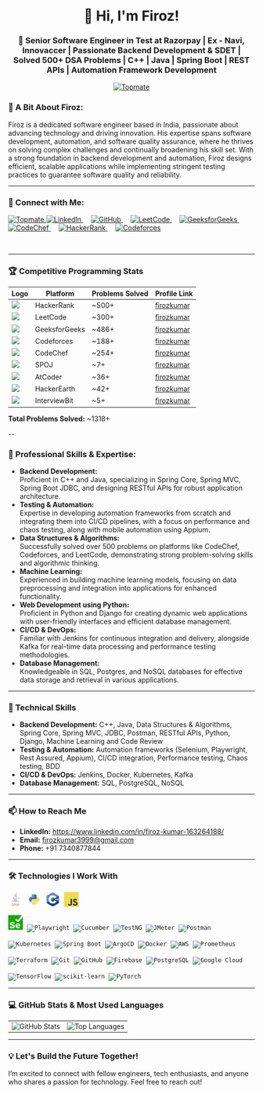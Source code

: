 <h1 align="center">👋 Hi, I'm Firoz!</h1>
<h3 align="center">
  🚀 Senior Software Engineer in Test at Razorpay | Ex - Navi, Innovaccer  
  | Passionate Backend Development & SDET | Solved 500+ DSA Problems  
  | C++ | Java | Spring Boot | REST APIs | Automation Framework Development  
</h3>
<p align="center">
  <a href="https://topmate.io/firoz_kumar" target="_blank">
    <img src="https://img.shields.io/badge/Connect%20with%20me%20on-Topmate-blue?style=for-the-badge&logo=data:image/svg+xml;base64,PHN2ZyBmaWxsPSIjZmZmIiB2aWV3Qm94PSIwIDAgMjQgMjQiIHhtbG5zPSJodHRwOi8vd3d3LnczLm9yZy8yMDAwL3N2ZyI+PHBhdGggZD0iTTEyIDJDNi40OCAyIDIgNi40OCAyIDEyczQuNDggMTAgMTAgMTAgMTAtNC40OCAxMC0xMFMxNy41MiAyIDEyIDJ6bTAgM2M1LjUyIDAgNyA1LjYyIDcgN3MtMS40OCA3LTcgNy03LTUuNjItNy03IDEuNDgtNyA3LTd6bTAgMy4yN2MtMi4zIDAtNC4xOCAxLjg4LTQuMTggNC4yMnMxLjg4IDQuMjIgNC4xOCA0LjIyIDQuMTgtMS44OCA0LjE4LTQuMjItMS44OC00LjIyLTQuMTgtNC4yMnoiLz48L3N2Zz4=" alt="Topmate" height="28"/>
  </a>
</p>


### 🌟 A Bit About Firoz:
Firoz is a dedicated software engineer based in India, passionate about advancing technology and driving innovation. His expertise spans software development, automation, and software quality assurance, where he thrives on solving complex challenges and continually broadening his skill set. With a strong foundation in backend development and automation, Firoz designs efficient, scalable applications while implementing stringent testing practices to guarantee software quality and reliability.

---

### 🔗 Connect with Me:


<p align="left">
  <a href="https://topmate.io/firoz_kumar" title="Topmate">
  <img alt="Topmate" height="40" src="https://cdn-icons-png.flaticon.com/512/10836/10836704.png" />
  </a>
  <a href="https://www.linkedin.com/in/firoz-kumar-163264188/" title="LinkedIn">
    <img alt="LinkedIn" height="40" src="https://cdn.jsdelivr.net/gh/devicons/devicon/icons/linkedin/linkedin-original.svg" />
  </a>&nbsp;&nbsp;&nbsp;
  <a href="https://github.com/Firoz-Thakur" title="GitHub">
    <img alt="GitHub" height="40" src="https://cdn.jsdelivr.net/gh/devicons/devicon/icons/github/github-original.svg" />
  </a>&nbsp;&nbsp;&nbsp;
  <a href="https://leetcode.com/u/FirozMars/" title="LeetCode">
    <img alt="LeetCode" height="40" src="https://upload.wikimedia.org/wikipedia/commons/1/19/LeetCode_logo_black.png" />
  </a>&nbsp;&nbsp;&nbsp;
  <a href="https://www.geeksforgeeks.org/user/firoz_kumar/" title="GeeksforGeeks">
    <img alt="GeeksforGeeks" height="40" src="https://upload.wikimedia.org/wikipedia/commons/4/43/GeeksforGeeks.svg" />
  </a>&nbsp;&nbsp;&nbsp;
  <a href="https://www.codechef.com/users/firozzz" title="CodeChef">
    <img alt="CodeChef" height="40" src="https://s3.amazonaws.com/codechef_shared/sites/all/themes/abessive/cc-logo.png" />
  </a>&nbsp;&nbsp;&nbsp;
  <a href="https://www.hackerrank.com/firozbhaikardar1" title="HackerRank">
    <img alt="HackerRank" height="40" src="https://upload.wikimedia.org/wikipedia/commons/6/65/HackerRank_logo.png" />
  </a>&nbsp;&nbsp;&nbsp;
  <a href="https://codeforces.com/profile/__t___l__e__" title="Codeforces">
    <img alt="Codeforces" height="40" src="https://sta.codeforces.com/s/59502/images/codeforces-logo-with-telegram.png" />
  </a>
</p>
<br clear="left"/>

---

### 🏆 Competitive Programming Stats

| Logo | Platform       | Problems Solved | Profile Link                                         |
|------|----------------|-----------------|------------------------------------------------------|
| <img src="https://upload.wikimedia.org/wikipedia/commons/6/65/HackerRank_logo.png" height="30"> | HackerRank     | ~500+            | [firozkumar](https://www.hackerrank.com/firozbhaikardar1) |
| <img src="https://upload.wikimedia.org/wikipedia/commons/1/19/LeetCode_logo_black.png" height="30"> | LeetCode       | ~300+           | [firozkumar](https://leetcode.com/u/FirozMars/)       |
| <img src="https://upload.wikimedia.org/wikipedia/commons/4/43/GeeksforGeeks.svg" height="30"> | GeeksforGeeks  | ~486+           | [firozkumar](https://www.geeksforgeeks.org/user/firoz_kumar/) |
| <img src="https://sta.codeforces.com/s/59502/images/codeforces-logo-with-telegram.png" height="30"> | Codeforces     | ~188+            | [firozkumar](https://codeforces.com/profile/__t___l__e__) |
| <img src="https://s3.amazonaws.com/codechef_shared/sites/all/themes/abessive/cc-logo.png" height="30"> | CodeChef       | ~254+            | [firozkumar](https://www.codechef.com/users/firozzz)     |
| <img src="https://upload.wikimedia.org/wikipedia/commons/7/7a/SPOJ.png" height="30"> | SPOJ           | ~7+             | [firozkumar](https://www.spoj.com/users/firoz233/)      |
| <img src="https://atcoder.jp/public/img/atcoder.png" height="30"> | AtCoder        | ~36+             | [firozkumar](https://atcoder.jp/users/Firoz_bhai)     |
| <img src="https://upload.wikimedia.org/wikipedia/commons/e/e8/HackerEarth_logo.png" height="30"> | HackerEarth    | ~42+            | [firozkumar](https://www.hackerearth.com/@firozbhai/)  |
| <img src="https://assets.interviewbit.com/assets/logo-216ce041c1be9621dd902fd6c3c54e13.svg" height="30"> | InterviewBit | ~5+ | [firozkumar](https://www.interviewbit.com/profile/firoz-bhai-kardar/) |

**Total Problems Solved:** ~1318+

--

### 🧠 Professional Skills & Expertise:

- **Backend Development:**  
  Proficient in C++ and Java, specializing in Spring Core, Spring MVC, Spring Boot JDBC, and designing RESTful APIs for robust application architecture.
- **Testing & Automation:**  
  Expertise in developing automation frameworks from scratch and integrating them into CI/CD pipelines, with a focus on performance and chaos testing, along with mobile automation using Appium.
- **Data Structures & Algorithms:**  
  Successfully solved over 500 problems on platforms like CodeChef, Codeforces, and LeetCode, demonstrating strong problem-solving skills and algorithmic thinking.
- **Machine Learning:**  
  Experienced in building machine learning models, focusing on data preprocessing and integration into applications for enhanced functionality.
- **Web Development using Python:**  
  Proficient in Python and Django for creating dynamic web applications with user-friendly interfaces and efficient database management.
- **CI/CD & DevOps:**  
  Familiar with Jenkins for continuous integration and delivery, alongside Kafka for real-time data processing and performance testing methodologies.
- **Database Management:**  
  Knowledgeable in SQL, Postgres, and NoSQL databases for effective data storage and retrieval in various applications.

---

### 🧠 Technical Skills

- **Backend Development:** C++, Java, Data Structures & Algorithms, Spring Core, Spring MVC, JDBC, Postman, RESTful APIs, Python, Django, Machine Learning and Code Review  
- **Testing & Automation:** Automation frameworks (Selenium, Playwright, Rest Assured, Appium), CI/CD integration, Performance testing, Chaos testing, BDD  
- **CI/CD & DevOps:** Jenkins, Docker, Kubernetes, Kafka  
- **Database Management:** SQL, PostgreSQL, NoSQL

---

### 📫 How to Reach Me

- **LinkedIn:** https://www.linkedin.com/in/firoz-kumar-163264188/  
- **Email:** firozkumar3999@gmail.com  
- **Phone:** +91 7340877844

---
### 🛠️ Technologies I Work With

<!-- Languages -->
<code><img height="30" src="https://raw.githubusercontent.com/github/explore/main/topics/java/java.png" alt="Java"></code>&nbsp;
<code><img height="30" src="https://raw.githubusercontent.com/github/explore/main/topics/python/python.png" alt="Python"></code>&nbsp;
<code><img height="30" src="https://raw.githubusercontent.com/github/explore/main/topics/cpp/cpp.png" alt="C++"></code>&nbsp;
<code><img height="30" src="https://raw.githubusercontent.com/github/explore/main/topics/javascript/javascript.png" alt="JavaScript"></code>&nbsp;

<!-- SDET / QA Automation -->
<code><img height="30" src="https://raw.githubusercontent.com/github/explore/main/topics/selenium/selenium.png" alt="Selenium"></code>&nbsp;
<code><img height="30" src="https://playwright.dev/img/playwright-logo.svg" alt="Playwright"></code>&nbsp;
<code><img height="30" src="https://upload.wikimedia.org/wikipedia/commons/6/6f/Cucumber.png" alt="Cucumber"></code>&nbsp;
<code><img height="30" src="https://static.javadoc.io/org.testng/testng/6.9.10/org/testng/images/testng_logo.png" alt="TestNG"></code>&nbsp;
<code><img height="30" src="https://cdn.worldvectorlogo.com/logos/apache-jmeter.svg" alt="JMeter"></code>&nbsp;
<code><img height="30" src="https://upload.wikimedia.org/wikipedia/commons/6/6c/Postman_(software).png" alt="Postman"></code>&nbsp;

<!-- DevOps -->
<code><img height="30" src="https://upload.wikimedia.org/wikipedia/commons/3/39/Kubernetes_logo_without_workmark.svg" alt="Kubernetes"></code>&nbsp;
<code><img height="30" src="https://upload.wikimedia.org/wikipedia/commons/4/44/Spring_Framework_Logo_2018.svg" alt="Spring Boot"></code>&nbsp;
<code><img height="30" src="https://upload.wikimedia.org/wikipedia/commons/b/b6/Argo-logo-full-color.png" alt="ArgoCD"></code>&nbsp;
<code><img height="30" src="https://upload.wikimedia.org/wikipedia/commons/4/4e/Docker_%28container_engine%29_logo.svg" alt="Docker"></code>&nbsp;
<code><img height="30" src="https://upload.wikimedia.org/wikipedia/commons/9/93/Amazon_Web_Services_Logo.svg" alt="AWS"></code>&nbsp;
<code><img height="30" src="https://upload.wikimedia.org/wikipedia/commons/3/3b/Prometheus_software_logo.svg" alt="Prometheus"></code>&nbsp;

<!-- Software Development -->
<code><img height="30" src="https://upload.wikimedia.org/wikipedia/commons/d/d5/Terraform_Logo.svg" alt="Terraform"></code>&nbsp;
<code><img height="30" src="https://upload.wikimedia.org/wikipedia/commons/e/e0/Git-logo.svg" alt="Git"></code>&nbsp;
<code><img height="30" src="https://upload.wikimedia.org/wikipedia/commons/9/91/Octicons-mark-github.svg" alt="GitHub"></code>&nbsp;
<code><img height="30" src="https://upload.wikimedia.org/wikipedia/commons/3/33/Firebase_Logo.svg" alt="Firebase"></code>&nbsp;
<code><img height="30" src="https://upload.wikimedia.org/wikipedia/commons/2/29/Postgresql_elephant.svg" alt="PostgreSQL"></code>&nbsp;
<code><img height="30" src="https://upload.wikimedia.org/wikipedia/commons/0/01/Google-cloud-platform.svg" alt="Google Cloud"></code>&nbsp;

<!-- AI / Data Science -->
<code><img height="30" src="https://upload.wikimedia.org/wikipedia/commons/2/20/TensorFlow_logo.svg" alt="TensorFlow"></code>&nbsp;
<code><img height="30" src="https://upload.wikimedia.org/wikipedia/commons/0/05/Scikit_learn_logo_small.svg" alt="scikit-learn"></code>&nbsp;
<code><img height="30" src="https://upload.wikimedia.org/wikipedia/commons/1/1b/PyTorch_logo_icon.svg" alt="PyTorch"></code>&nbsp;

---

### 💻 GitHub Stats & Most Used Languages

<table>
  <tr>
    <td><img src="https://github-readme-stats.vercel.app/api?username=Firoz-Thakur&include_all_commits=true&theme=radical" width="350" alt="GitHub Stats"/></td>
    <td><img src="https://github-readme-stats.vercel.app/api/top-langs/?username=Firoz-Thakur&layout=compact&theme=radical" width="260" alt="Top Languages"/></td>
  </tr>
</table>

---

### 💡 Let's Build the Future Together!

I’m excited to connect with fellow engineers, tech enthusiasts, and anyone who shares a passion for technology. Feel free to reach out!
